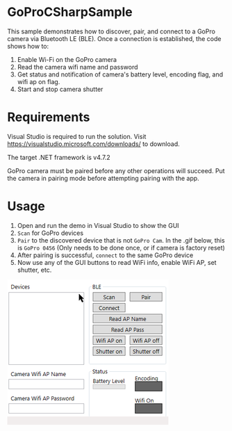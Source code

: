 # GoProCSharpSample

This sample demonstrates how to discover, pair, and connect to a GoPro camera via Bluetooth LE (BLE). Once a connection is established, the code shows how to:

1. Enable Wi-Fi on the GoPro camera
2. Read the camera wifi name and password
3. Get status and notification of camera's battery level, encoding flag, and wifi ap on flag.
4. Start and stop camera shutter

# Requirements

Visual Studio is required to run the solution. Visit https://visualstudio.microsoft.com/downloads/ to download.

The target .NET framework is v4.7.2

GoPro camera must be paired before any other operations will succeed. Put the camera in pairing mode before attempting pairing with the app.

# Usage

1. Open and run the demo in Visual Studio to show the GUI
2. `Scan` for GoPro devices
3. `Pair` to the discovered device that is not `GoPro Cam`. In the .gif below, this is `GoPro 0456` (Only needs to be done once, or if camera is factory reset)
4. After pairing is successful, `connect` to the same GoPro device
5. Now use any of the GUI buttons to read WiFi info, enable WiFi AP, set shutter, etc.

![Demo Steps](../../../docs/assets/images/demos/csharp_demo.gif)
